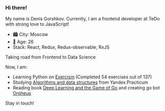 ### Hi there!

My name is Denis Gorshkov.
Currently, I am a frontend developer at TeDo with strong love to JavaScript!

- 🏙️ City: Moscow
- 🚀 Age: 26
- Stack: React, Redux, Redux-observable, RxJS

Taking road from Frontend to Data Science

Now, I am:
- Learning Python on [Exercism](https://exercism.org/tracks/python/exercises) (Completed 54 exercises out of 137)
- Studying [Algorithms and data structures](https://practicum.yandex.ru/algorithms/) from Yandex.Practicum  
- Reading book [Deep Learning and the Game of Go](https://github.com/maxpumperla/deep_learning_and_the_game_of_go) and creating go bot [Orpheus](https://github.com/satrasmatras/orpheus)

Stay in touch!
